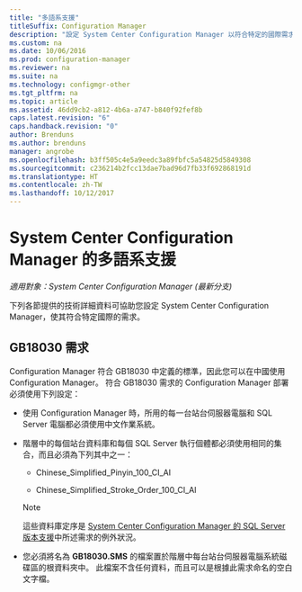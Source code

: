 ```yaml
---
title: "多語系支援"
titleSuffix: Configuration Manager
description: "設定 System Center Configuration Manager 以符合特定的國際需求。"
ms.custom: na
ms.date: 10/06/2016
ms.prod: configuration-manager
ms.reviewer: na
ms.suite: na
ms.technology: configmgr-other
ms.tgt_pltfrm: na
ms.topic: article
ms.assetid: 46dd9cb2-a812-4b6a-a747-b840f92fef8b
caps.latest.revision: "6"
caps.handback.revision: "0"
author: Brenduns
ms.author: brenduns
manager: angrobe
ms.openlocfilehash: b3ff505c4e5a9eedc3a89fbfc5a54825d5849308
ms.sourcegitcommit: c236214b2fcc13dae7bad96d7fb33f692868191d
ms.translationtype: HT
ms.contentlocale: zh-TW
ms.lasthandoff: 10/12/2017
---
```

# <a name="international-support-in-system-center-configuration-manager"></a>System Center Configuration Manager 的多語系支援

*適用對象：System Center Configuration Manager (最新分支)*

下列各節提供的技術詳細資料可協助您設定 System Center Configuration Manager，使其符合特定國際的需求。  

## <a name="gb18030-requirements"></a>GB18030 需求  
 Configuration Manager 符合 GB18030 中定義的標準，因此您可以在中國使用 Configuration Manager。 符合 GB18030 需求的 Configuration Manager 部署必須使用下列設定：  

-   使用 Configuration Manager 時，所用的每一台站台伺服器電腦和 SQL Server 電腦都必須使用中文作業系統。  

-   階層中的每個站台資料庫和每個 SQL Server 執行個體都必須使用相同的集合，而且必須為下列其中之一：  

    -   Chinese_Simplified_Pinyin_100_CI_AI  

    -   Chinese_Simplified_Stroke_Order_100_CI_AI  

    > [!NOTE]  
    >  這些資料庫定序是 [System Center Configuration Manager 的 SQL Server 版本支援](../../../core/plan-design/configs/support-for-sql-server-versions.md)中所述需求的例外狀況。  

-   您必須將名為 **GB18030.SMS** 的檔案置於階層中每台站台伺服器電腦系統磁碟區的根資料夾中。 此檔案不含任何資料，而且可以是根據此需求命名的空白文字檔。  

